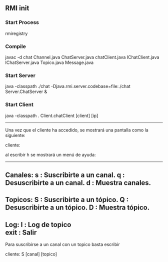 ## RMI init


### Start Process
rmiregistry

### Compile
javac -d chat Channel.java ChatServer.java chatClient.java IChatClient.java IChatServer.java Topico.java Message.java 

### Start Server
java -classpath ./chat -Djava.rmi.server.codebase=file:./chat Server.ChatServer  &

### Start Client
java  -classpath . Client.chatClient [client] [ip]

*********

Una vez que el cliente ha accedido, se mostrará una pantalla como la siguiente:

cliente:

al escribir h se mostrará un menú de ayuda:

---------------------------------
 Canales: 
 s : Suscribirte a un canal. 
 q : Desuscribirte a un canal. 
 d : Muestra canales. 
---------------------------------
 Topicos: 
 S : Suscribirte a un tópico.
 Q : Desuscribirte a un tópico. 
 D : Muestra tópico. 
---------------------------------
 Log: 
 l : Log de topico   
 exit : Salir 
---------------------------------

Para suscribirse a un canal con un topico basta escribir

cliente: S [canal] [topico]

